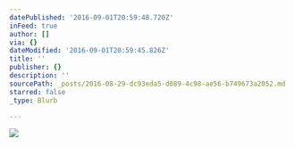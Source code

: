 ```yaml
---
datePublished: '2016-09-01T20:59:48.720Z'
inFeed: true
author: []
via: {}
dateModified: '2016-09-01T20:59:45.826Z'
title: ''
publisher: {}
description: ''
sourcePath: _posts/2016-08-29-dc93eda5-d089-4c98-ae56-b749673a2052.md
starred: false
_type: Blurb

---
```

![](https://the-grid-user-content.s3-us-west-2.amazonaws.com/66377246-9f8c-4cfb-bccf-541e7b833381.jpg)
